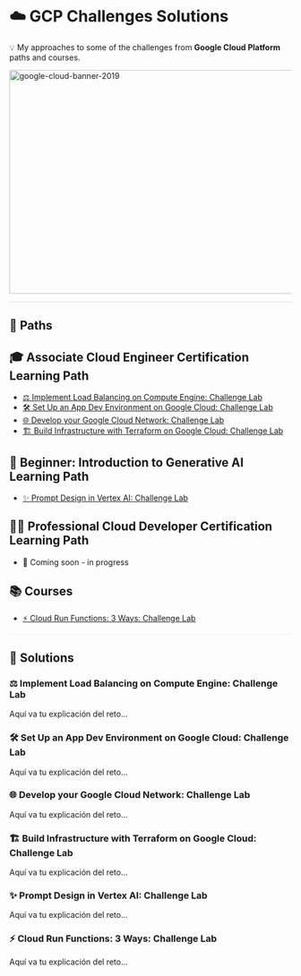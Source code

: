# ☁️ GCP Challenges Solutions
💡 My approaches to some of the challenges from **Google Cloud Platform** paths and courses.

<img width="800" height="400" alt="google-cloud-banner-2019" src="https://github.com/user-attachments/assets/42a4a53c-3c08-4d80-a034-823dd60b2d1c" />

<hr style="border:0;height:1px;background:#ddd;" />

## 📌 Paths 

## 🎓 Associate Cloud Engineer Certification Learning Path
- [⚖️ Implement Load Balancing on Compute Engine: Challenge Lab](#load-balancing)
- [🛠️ Set Up an App Dev Environment on Google Cloud: Challenge Lab](#app-dev-environment)
- [🌐 Develop your Google Cloud Network: Challenge Lab](#develop-network)
- [🏗️ Build Infrastructure with Terraform on Google Cloud: Challenge Lab](#terraform-infra)

## 🤖 Beginner: Introduction to Generative AI Learning Path
- [✨ Prompt Design in Vertex AI: Challenge Lab](#prompt-design)

## 👨‍💻 Professional Cloud Developer Certification Learning Path
- 🚧 Coming soon - in progress

## 📚 Courses
- [⚡ Cloud Run Functions: 3 Ways: Challenge Lab](#cloud-run-functions)

<hr style="border:0;height:1px;background:#eee;" />

## 📝 Solutions

<!-- Anchor explícita: garantiza que el #link funcione -->
<a id="load-balancing"></a>
### ⚖️ Implement Load Balancing on Compute Engine: Challenge Lab
Aquí va tu explicación del reto...

<a id="app-dev-environment"></a>
### 🛠️ Set Up an App Dev Environment on Google Cloud: Challenge Lab
Aquí va tu explicación del reto...

<a id="develop-network"></a>
### 🌐 Develop your Google Cloud Network: Challenge Lab
Aquí va tu explicación del reto...

<a id="terraform-infra"></a>
### 🏗️ Build Infrastructure with Terraform on Google Cloud: Challenge Lab
Aquí va tu explicación del reto...

<a id="prompt-design"></a>
### ✨ Prompt Design in Vertex AI: Challenge Lab
Aquí va tu explicación del reto...

<a id="cloud-run-functions"></a>
### ⚡ Cloud Run Functions: 3 Ways: Challenge Lab
Aquí va tu explicación del reto...
